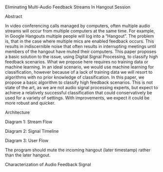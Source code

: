 Eliminating Multi-Audio Feedback Streams In Hangout Session

Abstract

In video conferencing calls managed by computers, often multiple audio streams will occur from multiple computers at the same time. For example, in Google Hangouts multiple people will log into a “Hangout”. The problem is, that in the case where multiple mics are enabled feedback occurs. This results in indiscernible noise that often results in interrupting meetings until members of the hangout have muted their computers. This paper proposes a basic solution to the issue, using Digital Signal Processing, to classify high feedback scenarios. What we propose here requires no training data or machine learning. In an ideal scenario, we would use machine learning for classification, however because of a lack of training data we will resort to algorithms with no prior knowledge of classification. In this paper, we propose a basic algorithm to classify high feedback scenarios. This is not state of the art, as we are not audio signal processing experts, but expect to achieve a relatively successful classification that could conservatively be used for a variety of settings. With improvements, we expect it could be more robust and quicker. 

Architecture

Diagram 1: Stream Flow












Diagram 2: Signal Timeline



Diagram 3: User Flow

The program should mute the incoming hangout (later timestamp) rather than the later hangout.  

Characterization of Audio Feedback Signal


